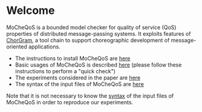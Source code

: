 # Welcome

MoCheQoS is a bounded model checker for quality of service (QoS) properties of distributed message-passing systems. It exploits features of [ChorGram](https://bitbucket.org/eMgssi/stable_chorgram/wiki), a tool chain to support choreographic development of message-oriented applications.

- The instructions to install MoCheQoS are [here](installation.md)
- Basic usages of MoCheQoS is described [here](usage.md) (please follow these instructions to perform a "quick check")
- The experiments considered in the paper are [here](experiments.md)
- The syntax of the input files of MoCheQoS are [here](syntax.md)

Note that it is not necessary to know the [syntax](syntax.md) of the input files of MoCheQoS in order to reproduce our experiments.
